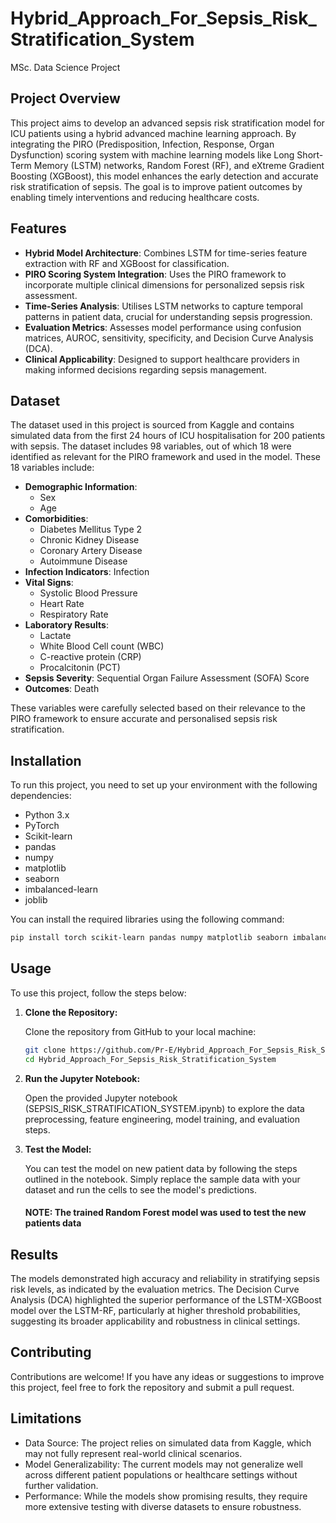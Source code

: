 # Hybrid_Approach_For_Sepsis_Risk_Stratification_System
MSc. Data Science Project

## Project Overview
This project aims to develop an advanced sepsis risk stratification model for ICU patients using a hybrid advanced machine learning approach. By integrating the PIRO (Predisposition, Infection, Response, Organ Dysfunction) scoring system with machine learning models like Long Short-Term Memory (LSTM) networks, Random Forest (RF), and eXtreme Gradient Boosting (XGBoost), this model enhances the early detection and accurate risk stratification of sepsis. The goal is to improve patient outcomes by enabling timely interventions and reducing healthcare costs.

## Features

- **Hybrid Model Architecture**: Combines LSTM for time-series feature extraction with RF and XGBoost for classification.
- **PIRO Scoring System Integration**: Uses the PIRO framework to incorporate multiple clinical dimensions for personalized sepsis risk assessment.
- **Time-Series Analysis**: Utilises LSTM networks to capture temporal patterns in patient data, crucial for understanding sepsis progression.
- **Evaluation Metrics**: Assesses model performance using confusion matrices, AUROC, sensitivity, specificity, and Decision Curve Analysis (DCA).
- **Clinical Applicability**: Designed to support healthcare providers in making informed decisions regarding sepsis management.

## Dataset

The dataset used in this project is sourced from Kaggle and contains simulated data from the first 24 hours of ICU hospitalisation for 200 patients with sepsis. The dataset includes 98 variables, out of which 18 were identified as relevant for the PIRO framework and used in the model. These 18 variables include:

- **Demographic Information**:
  - Sex
  - Age
- **Comorbidities**:
  - Diabetes Mellitus Type 2
  - Chronic Kidney Disease
  - Coronary Artery Disease
  - Autoimmune Disease
- **Infection Indicators**: Infection
- **Vital Signs**:
  - Systolic Blood Pressure
  - Heart Rate
  - Respiratory Rate
- **Laboratory Results**:
  - Lactate
  - White Blood Cell count (WBC)
  - C-reactive protein (CRP)
  - Procalcitonin (PCT)
- **Sepsis Severity**: Sequential Organ Failure Assessment (SOFA) Score
- **Outcomes**: Death
  
These variables were carefully selected based on their relevance to the PIRO framework to ensure accurate and personalised sepsis risk stratification.

## Installation

To run this project, you need to set up your environment with the following dependencies:

- Python 3.x
- PyTorch
- Scikit-learn
- pandas
- numpy
- matplotlib
- seaborn
- imbalanced-learn
- joblib

You can install the required libraries using the following command:

```bash
pip install torch scikit-learn pandas numpy matplotlib seaborn imbalanced-learn joblib
```
## Usage

To use this project, follow the steps below:

1. **Clone the Repository:**

   Clone the repository from GitHub to your local machine:

   ```bash
   git clone https://github.com/Pr-E/Hybrid_Approach_For_Sepsis_Risk_Stratification_System.git
   cd Hybrid_Approach_For_Sepsis_Risk_Stratification_System

2. **Run the Jupyter Notebook:**

   Open the provided Jupyter notebook (SEPSIS_RISK_STRATIFICATION_SYSTEM.ipynb) to explore the data preprocessing, feature engineering, model training, and evaluation steps.

3. **Test the Model:**

   You can test the model on new patient data by following the steps outlined in the notebook. Simply replace the sample data with your dataset and run the cells to see the model's predictions.
   #### NOTE: The trained Random Forest model was used to test the new patients data

## Results

The models demonstrated high accuracy and reliability in stratifying sepsis risk levels, as indicated by the evaluation metrics. The Decision Curve Analysis (DCA) highlighted the superior performance of the LSTM-XGBoost model over the LSTM-RF, particularly at higher threshold probabilities, suggesting its broader applicability and robustness in clinical settings.

## Contributing

Contributions are welcome! If you have any ideas or suggestions to improve this project, feel free to fork the repository and submit a pull request.

## Limitations

- Data Source: The project relies on simulated data from Kaggle, which may not fully represent real-world clinical scenarios.
- Model Generalizability: The current models may not generalize well across different patient populations or healthcare settings without further validation.
- Performance: While the models show promising results, they require more extensive testing with diverse datasets to ensure robustness.

